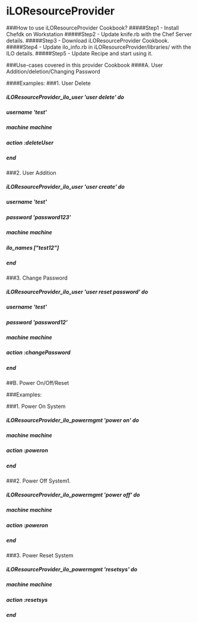 # iLOResourceProvider

###How to use iLOResourceProvider Cookbook?
#####Step1 - Install Chefdk on Workstation
#####Step2 - Update knife.rb with the Chef Server details.
#####Step3 - Download iLOResourceProvider Cookbook.
#####Step4 - Update ilo_info.rb in iLOResourceProvider/libraries/ with the ILO details.
#####Step5 - Update Recipe and start using it.


###Use-cases covered in this provider Cookbook
####A. User Addition/deletion/Changing Password


####Examples:
###1. User Delete
#####  iLOResourceProvider_ilo_user 'user delete' do
#####    username 'test'
#####    machine machine
#####    action :deleteUser
#####  end


###2. User Addition
##### iLOResourceProvider_ilo_user 'user create' do
#####    username 'test'
#####    password 'password123'
#####    machine machine
#####    ilo_names ["test12"]
#####  end


###3. Change Password
#####  iLOResourceProvider_ilo_user 'user reset password' do
#####    username 'test'
#####    password 'password12'
#####    machine machine
#####    action :changePassword
#####  end


##B. Power On/Off/Reset

###Examples:

###1. Power On System
##### iLOResourceProvider_ilo_powermgmt 'power on' do
#####   machine machine
#####   action :poweron
##### end


###2. Power Off System1.
##### iLOResourceProvider_ilo_powermgmt 'power off' do
#####   machine machine
#####   action :poweron
##### end


###3. Power Reset System
##### iLOResourceProvider_ilo_powermgmt 'resetsys' do
#####   machine machine
#####   action :resetsys
#####  end


